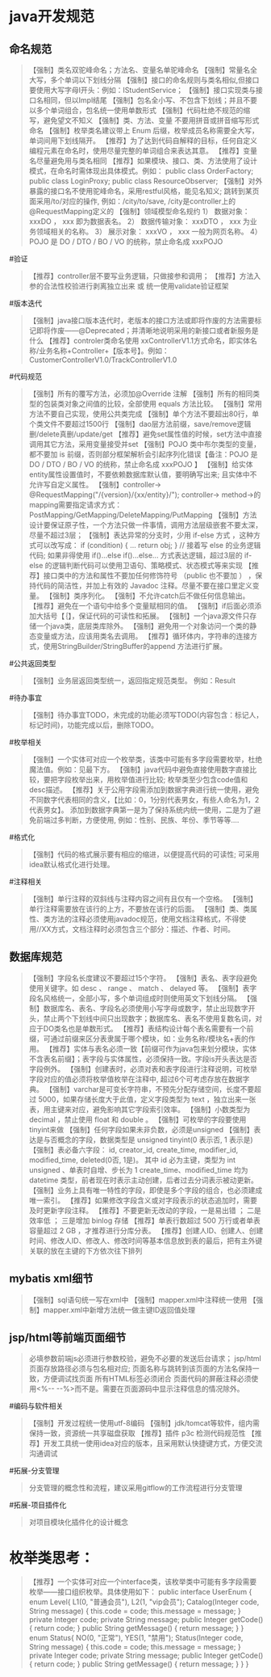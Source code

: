 # java开发规范
## 命名规范
> 【强制】类名双驼峰命名；方法名、变量名单驼峰命名 
> 【强制】常量名全大写，多个单词以下划线分隔
> 【强制】接口的命名规则与类名相似,但接口要使用大写字母I开头：例如：IStudentService；
> 【强制】接口实现类与接口名相同，但以Impl结尾
> 【强制】包名全小写、不包含下划线；并且不要以多个单词组合，包名统一使用单数形式
> 【强制】代码杜绝不规范的缩写，避免望文不知义
> 【强制】类、方法、变量 不要用拼音或拼音缩写形式命名
> 【强制】枚举类名建议带上 Enum 后缀，枚举成员名称需要全大写，单词间用下划线隔开。
> 【推荐】为了达到代码自解释的目标，任何自定义编程元素在命名时，使用尽量完整的单词组合来表达其意。
> 【推荐】变量名尽量避免用与类名相同
> 【推荐】如果模块、接口、类、方法使用了设计模式，在命名时需体现出具体模式。例如： public class OrderFactory; public class LoginProxy; public class ResourceObserver;
> 【强制】对外暴露的接口名不使用驼峰命名，采用restful风格，能见名知义; 跳转到某页面采用/to/对应的操作, 例如：/city/to/save, /city是controller上的@RequestMapping定义的
> 【强制】领域模型命名规约
   1） 数据对象： xxxDO ， xxx 即为数据表名。
   2） 数据传输对象： xxxDTO ， xxx 为业务领域相关的名称。
   3） 展示对象： xxxVO ， xxx 一般为网页名称。
   4） POJO 是 DO / DTO / BO / VO 的统称，禁止命名成 xxxPOJO 

#验证
> 【推荐】controller层不要写业务逻辑，只做接参和调用；
> 【推荐】方法入参的合法性校验进行剥离独立出来 或 统一使用validate验证框架

#版本迭代
> 【强制】java接口版本迭代时，老版本的接口方法或即将作废的方法需要标记即将作废——@Deprecated；并清晰地说明采用的新接口或者新服务是什么
> 【推荐】controler类命名使用 xxControllerV1.1方式命名，即实体名称/业务名称+Controller+【版本号】。例如：CustomerControllerV1.0/TrackControllerV1.0

#代码规范
> 【强制】所有的覆写方法，必须加@Override 注解
> 【强制】所有的相同类型的包装类对象之间值的比较，全部使用 equals 方法比较。
> 【强制】常用方法不要自己实现，使用公共类完成
> 【强制】单个方法不要超出80行，单个类文件不要超过1500行
> 【强制】dao层方法前缀，save/remove逻辑删/delete真删/update/get
> 【推荐】避免set属性值的时候，set方法中直接调用其它方法，采用变量接受并set
> 【强制】POJO 类中布尔类型的变量，都不要加 is 前缀，否则部分框架解析会引起序列化错误【备注：POJO 是 DO / DTO / BO / VO 的统称，禁止命名成 xxxPOJO 】
> 【强制】给实体entity属性设置值时，不要依赖数据库默认值，要明确写出来; 且实体中不允许写自定义属性。
> 【强制】controller-> @RequestMapping("/{version}/{xx/entity}/");  controller-> method->的mapping需要指定请求方式：PostMapping/GetMapping/DeleteMapping/PutMapping
> 【强制】方法设计要保证原子性，一个方法只做一件事情，调用方法层级嵌套不要太深，尽量不超过3层；
> 【强制】表达异常的分支时，少用 if-else 方式 ，这种方式可以改写成：
    if (condition) {
        ...
        return obj;
    }
    // 接着写 else 的业务逻辑代码; 如果非得使用 if()...else if()...else... 方式表达逻辑，超过3层的 if-else 的逻辑判断代码可以使用卫语句、策略模式、状态模式等来实现
> 【推荐】接口类中的方法和属性不要加任何修饰符号 （public 也不要加 ） ，保持代码的简洁性，并加上有效的 Javadoc 注释。尽量不要在接口里定义变量。
> 【强制】类序列化。
> 【强制】不允许catch后不做任何信息输出。
> 【推荐】避免在一个语句中给多个变量赋相同的值。
> 【强制】if后面必须添加大括号【｛】，保证代码的可读性和拓展。
> 【强制】一个java源文件只存储一个java类，底层类库除外。
> 【强制】避免用一个对象访问一个类的静态变量或方法，应该用类名去调用。
> 【推荐】循环体内，字符串的连接方式，使用StringBuilder/StringBuffer的append 方法进行扩展。

#公共返回类型
> 【强制】业务层返回类型统一，返回指定规范类型。 例如：Result<T>

#待办事宜
> 【强制】待办事宜TODO，未完成的功能必须写TODO(内容包含：标记人，标记时间)，功能完成以后，删除TODO。

#枚举相关
> 【强制】一个实体可对应一个枚举类，该类中可能有多字段需要枚举，杜绝魔法值。例如：见最下方。
> 【强制】java代码中避免直接使用数字直接比较，要把字段枚举出来，用枚举值进行比较; 枚举类至少包含code值和desc描述。
> 【推荐】关于公用字段需添加到数据字典进行统一使用，避免不同数字代表相同的含义，【比如：0，1分别代表男女，有些人命名为1，2代表男女】。
         添加到数据字典第一是为了保持系统内统一使用，二是为了避免前端过多判断，方便使用, 例如：性别、民族、年份、季节等等....

#格式化
> 【强制】代码的格式展示要有相应的缩进，以便提高代码的可读性; 可采用idea默认格式化进行处理。

#注释相关
> 【强制】单行注释的双斜线与注释内容之间有且仅有一个空格。
> 【强制】单行注释需要放在该行的上方，不要放在该行的后面。
> 【强制】类、类属性、类方法的注释必须使用javadoc规范，使用文档注释格式，不得使用//XX方式，文档注释时必须包含三个部分：描述、作者、时间。

## 数据库规范
> 【强制】字段名长度建议不要超过15个字符。
> 【强制】表名、表字段避免使用关键字。如 desc 、 range 、 match 、 delayed 等。
> 【强制】表字段名风格统一，全部小写，多个单词组成时则使用英文下划线分隔。
> 【强制】数据库名、表名、字段名必须使用小写字母或数字，禁止出现数字开头，禁止两个下划线中间只出现数字；数据库名、表名不使用复数名词，对应于DO类名也是单数形式。
> 【推荐】表结构设计每个表名需要有一个前缀，可通过前缀来区分表隶属于哪个模块，如：业务名称/模块名+表的作用。
> 【推荐】实体与表名必须一致【前缀可作为java包来划分模块，实体不含表名前缀】；表字段与实体属性，必须保持一致。字段is开头表达是否字段例外。
> 【强制】创建表时，必须对表和表字段进行注释说明，可枚举字段对应的值必须将枚举值枚举在注释中, 超过6个可考虑存放在数据字典。
> 【强制】varchar是可变长字符串，不预先分配存储空间，长度不要超过 5000，如果存储长度大于此值，定义字段类型为 text ，独立出来一张表，用主键来对应，避免影响其它字段索引效率。
> 【强制】小数类型为 decimal ，禁止使用 float 和 double 。
> 【强制】可枚举的字段要使用tinyint来做
> 【强制】任何字段如果未非负数，必须是unsigned
> 【强制】表达是与否概念的字段，数据类型是 unsigned tinyint(0 表示否, 1 表示是)
> 【强制】表必备六字段： id, creator_id, create_time, modifier_id, modified_time, deleted(0否, 1是)。
         其中 id 必为主键，类型为 int unsigned 、单表时自增、步长为 1
         create_time、modified_time 均为 datetime 类型，前者现在时表示主动创建，后者过去分词表示被动更新。
> 【强制】业务上具有唯一特性的字段，即使是多个字段的组合，也必须建成唯一索引。
> 【推荐】如果修改字段含义或对字段表示的状态追加时，需要及时更新字段注释。
> 【推荐】不要更新无改动的字段，一是易出错 ； 二是效率低 ； 三是增加 binlog 存储
> 【推荐】单表行数超过 500 万行或者单表容量超过 2 GB ，才推荐进行分库分表。
> 【推荐】创建人ID、创建人、创建时间、修改人ID、修改人、修改时间等基本信息放到表的最后，把有主外键关联的放在主键的下方依次往下排列

## mybatis xml细节
> 【强制】sql语句统一写在xml中
> 【强制】mapper.xml中注释统一使用<!-- -->
> 【强制】mapper.xml中新增方法统一做主键ID返回值处理

## jsp/html等前端页面细节
> 必填参数前端js必须进行参数校验，避免不必要的发送后台请求；
> jsp/html页面存放路径必须与包名相对应; 页面名称与跳转到该页面的方法名保持一致，方便调试找页面
> 所有HTML标签必须闭合
> 页面代码的屏蔽注释必须使用<%-- --%>而不是<!-- -->。需要在页面源码中显示注释信息的情况除外。

#编码与软件相关
> 【强制】开发过程统一使用utf-8编码
> 【强制】jdk/tomcat等软件，组内需保持一致，资源统一共享磁盘获取
> 【推荐】插件 p3c 检测代码规范性
> 【推荐】开发工具统一使用idea对应的版本，且采用默认快捷键方式，方便交流沟通调试

#拓展-分支管理
> 分支管理的概念性和流程，建议采用gitflow的工作流程进行分支管理

#拓展-项目插件化
> 对项目模块化插件化的设计概念

# 枚举类思考：
> 【推荐】一个实体可对应一个interface类，该枚举类中可能有多字段需要枚举——接口组织枚举。具体使用如下：
public interface UserEnum {
    enum Level{
        L1(0, "普通会员"),
        L2(1, "vip会员");
        Catalog(Integer code, String message) {
            this.code = code;
            this.message = message;
        }
        private Integer code;
        private String message;
        public Integer getCode() {
            return code;
        }
        public String getMessage() {
            return message;
        }
    }
    enum Status{
        NO(0, "正常"),
        YES(1, "禁用");
        Status(Integer code, String message) {
            this.code = code;
            this.message = message;
        }
        private Integer code;
        private String message;
        public Integer getCode() {
            return code;
        }
        public String getMessage() {
            return message;
        }
    }
}
